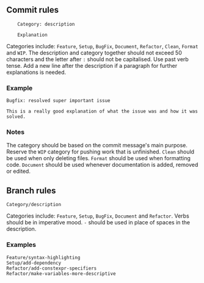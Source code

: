 ## Commit rules
        Category: description

        Explanation

Categories include: `Feature`, `Setup`, `BugFix`, `Document`, `Refactor`, `Clean`, `Format` and `WIP`. The description and category together should not exceed 50 characters and the letter after `:` should not be capitalised. Use past verb tense. Add a new line after the description if a paragraph for further explanations is needed.

### Example
    Bugfix: resolved super important issue 

    This is a really good explanation of what the issue was and how it was solved.

### Notes
The category should be based on the commit message's main purpose. 
Reserve the `WIP` category for pushing work that is unfinished. `Clean` should be used when only deleting files. `Format` should be used when formatting code. `Document` should be used whenever documentation is added, removed or edited. 

## Branch rules
    Category/description

Categories include: `Feature`, `Setup`, `BugFix`, `Document` and `Refactor`. Verbs should be in imperative mood. `-` should be used in place of spaces in the description.
### Examples
    Feature/syntax-highlighting
    Setup/add-dependency
    Refactor/add-constexpr-specifiers
    Refactor/make-variables-more-descriptive